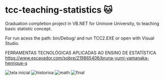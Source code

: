 # tcc-teaching-statistics :cat:
Graduation completion project in VB.NET for Uninove University, to teaching basic statistic concept.

For run acess the path: bin/Debug/ and run TCC2.EXE or open with Visual Studio.

FERRAMENTAS TECNOLÓGICAS APLICADAS AO ENSINO DE ESTATÍSTICA
https://www.escavador.com/sobre/219865406/bruna-yumi-yamanaka-henrique-s


![tela inicial](https://user-images.githubusercontent.com/33549496/42141672-e34a11d8-7d80-11e8-9007-84356046ad40.png)
![historioa](https://user-images.githubusercontent.com/33549496/42141670-e2d68b28-7d80-11e8-8d02-193acfecabb3.png)
![math](https://user-images.githubusercontent.com/33549496/42141671-e30671bc-7d80-11e8-96fe-6bcde204e272.png)
![final](https://user-images.githubusercontent.com/33549496/42141669-e29a482a-7d80-11e8-8823-637622acb8a6.png)



